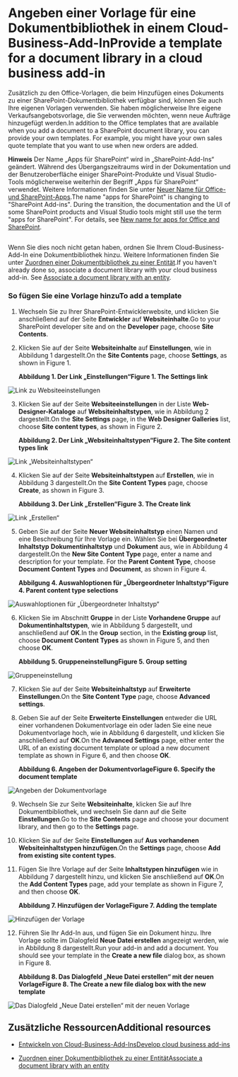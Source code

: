 
# <a name="provide-a-template-for-a-document-library-in-a-cloud-business-add-in"></a><span data-ttu-id="c7586-101">Angeben einer Vorlage für eine Dokumentbibliothek in einem Cloud-Business-Add-In</span><span class="sxs-lookup"><span data-stu-id="c7586-101">Provide a template for a document library in a cloud business add-in</span></span>
<span data-ttu-id="c7586-p101">Zusätzlich zu den Office-Vorlagen, die beim Hinzufügen eines Dokuments zu einer SharePoint-Dokumentbibliothek verfügbar sind, können Sie auch Ihre eigenen Vorlagen verwenden. Sie haben möglicherweise Ihre eigene Verkaufsangebotsvorlage, die Sie verwenden möchten, wenn neue Aufträge hinzugefügt werden.</span><span class="sxs-lookup"><span data-stu-id="c7586-p101">In addition to the Office templates that are available when you add a document to a SharePoint document library, you can provide your own templates. For example, you might have your own sales quote template that you want to use when new orders are added.</span></span>
 

 <span data-ttu-id="c7586-p102">**Hinweis** Der Name „Apps für SharePoint“ wird in „SharePoint-Add-Ins“ geändert. Während des Übergangszeitraums wird in der Dokumentation und der Benutzeroberfläche einiger SharePoint-Produkte und Visual Studio-Tools möglicherweise weiterhin der Begriff „Apps für SharePoint“ verwendet. Weitere Informationen finden Sie unter [Neuer Name für Office- und SharePoint-Apps](new-name-for-apps-for-sharepoint#bk_newname).</span><span class="sxs-lookup"><span data-stu-id="c7586-p102">The name "apps for SharePoint" is changing to "SharePoint Add-ins". During the transition, the documentation and the UI of some SharePoint products and Visual Studio tools might still use the term "apps for SharePoint". For details, see [New name for apps for Office and SharePoint](new-name-for-apps-for-sharepoint#bk_newname).</span></span>
 


## 

<span data-ttu-id="c7586-p103">Wenn Sie dies noch nicht getan haben, ordnen Sie Ihrem Cloud-Business-Add-In eine Dokumentbibliothek hinzu. Weitere Informationen finden Sie unter [Zuordnen einer Dokumentbibliothek zu einer Entität](associate-a-document-library-with-an-entity).</span><span class="sxs-lookup"><span data-stu-id="c7586-p103">If you haven't already done so, associate a document library with your cloud business add-in. See  [Associate a document library with an entity](associate-a-document-library-with-an-entity).</span></span>
 

 

### <a name="to-add-a-template"></a><span data-ttu-id="c7586-109">So fügen Sie eine Vorlage hinzu</span><span class="sxs-lookup"><span data-stu-id="c7586-109">To add a template</span></span>


1. <span data-ttu-id="c7586-110">Wechseln Sie zu Ihrer SharePoint-Entwicklerwebsite, und klicken Sie anschließend auf der Seite **Entwickler** auf **Websiteinhalte**.</span><span class="sxs-lookup"><span data-stu-id="c7586-110">Go to your SharePoint developer site and on the **Developer** page, choose **Site Contents**.</span></span>
    
 
2. <span data-ttu-id="c7586-111">Klicken Sie auf der Seite **Websiteinhalte** auf **Einstellungen**, wie in Abbildung 1 dargestellt.</span><span class="sxs-lookup"><span data-stu-id="c7586-111">On the **Site Contents** page, choose **Settings**, as shown in Figure 1.</span></span>
    
    <span data-ttu-id="c7586-112">**Abbildung 1. Der Link „Einstellungen“**</span><span class="sxs-lookup"><span data-stu-id="c7586-112">**Figure 1. The Settings link**</span></span>

 

  ![Link zu Websiteeinstellungen](../../images/CBA_IM_8b.PNG)
 

 

 
3. <span data-ttu-id="c7586-114">Klicken Sie auf der Seite **Websiteeinstellungen** in der Liste **Web-Designer-Kataloge** auf **Websiteinhaltstypen**, wie in Abbildung 2 dargestellt.</span><span class="sxs-lookup"><span data-stu-id="c7586-114">On the **Site Settings** page, in the **Web Designer Galleries** list, choose **Site content types**, as shown in Figure 2.</span></span>
    
    <span data-ttu-id="c7586-115">**Abbildung 2. Der Link „Websiteinhaltstypen“**</span><span class="sxs-lookup"><span data-stu-id="c7586-115">**Figure 2. The Site content types link**</span></span>

 

  ![Link „Websiteinhaltstypen“](../../images/CBA_IM_26.PNG)
 

 

 
4. <span data-ttu-id="c7586-117">Klicken Sie auf der Seite **Websiteinhaltstypen** auf **Erstellen**, wie in Abbildung 3 dargestellt.</span><span class="sxs-lookup"><span data-stu-id="c7586-117">On the **Site Content Types** page, choose **Create**, as shown in Figure 3.</span></span>
    
    <span data-ttu-id="c7586-118">**Abbildung 3. Der Link „Erstellen“**</span><span class="sxs-lookup"><span data-stu-id="c7586-118">**Figure 3. The Create link**</span></span>

 

  ![Link „Erstellen“](../../images/CBA_IM_27.PNG)
 

 

 
5. <span data-ttu-id="c7586-p104">Geben Sie auf der Seite **Neuer Websiteinhaltstyp** einen Namen und eine Beschreibung für Ihre Vorlage ein. Wählen Sie bei **Übergeordneter Inhaltstyp** **Dokumentinhaltstyp** und **Dokument** aus, wie in Abbildung 4 dargestellt.</span><span class="sxs-lookup"><span data-stu-id="c7586-p104">On the **New Site Content Type** page, enter a name and description for your template. For the **Parent Content Type**, choose **Document Content Types** and **Document**, as shown in Figure 4.</span></span>
    
    <span data-ttu-id="c7586-122">**Abbilgung 4. Auswahloptionen für „Übergeordneter Inhaltstyp“**</span><span class="sxs-lookup"><span data-stu-id="c7586-122">**Figure 4. Parent content type selections**</span></span>

 

  ![Auswahloptionen für „Übergeordneter Inhaltstyp“](../../images/CBA_IM_28.PNG)
 

 

 
6. <span data-ttu-id="c7586-124">Klicken Sie im Abschnitt **Gruppe** in der Liste **Vorhandene Gruppe** auf **Dokumentinhaltstypen**, wie in Abbildung 5 dargestellt, und anschließend auf **OK**.</span><span class="sxs-lookup"><span data-stu-id="c7586-124">In the **Group** section, in the **Existing group** list, choose **Document Content Types** as shown in Figure 5, and then choose **OK**.</span></span>
    
    <span data-ttu-id="c7586-125">**Abbildung 5. Gruppeneinstellung**</span><span class="sxs-lookup"><span data-stu-id="c7586-125">**Figure 5. Group setting**</span></span>

 

  ![Gruppeneinstellung](../../images/CBA_IM_28a.PNG)
 

 

 
7. <span data-ttu-id="c7586-127">Klicken Sie auf der Seite **Websiteinhaltstyp** auf **Erweiterte Einstellungen**.</span><span class="sxs-lookup"><span data-stu-id="c7586-127">On the **Site Content Type** page, choose **Advanced settings**.</span></span>
    
 
8. <span data-ttu-id="c7586-128">Geben Sie auf der Seite **Erweiterte Einstellungen** entweder die URL einer vorhandenen Dokumentvorlage ein oder laden Sie eine neue Dokumentvorlage hoch, wie in Abbildung 6 dargestellt, und klicken Sie anschließend auf **OK**.</span><span class="sxs-lookup"><span data-stu-id="c7586-128">On the **Advanced Settings** page, either enter the URL of an existing document template or upload a new document template as shown in Figure 6, and then choose **OK**.</span></span>
    
    <span data-ttu-id="c7586-129">**Abbildung 6. Angeben der Dokumentvorlage**</span><span class="sxs-lookup"><span data-stu-id="c7586-129">**Figure 6. Specify the document template**</span></span>

 

  ![Angeben der Dokumentvorlage](../../images/CBA_IM_29.PNG)
 

 

 
9. <span data-ttu-id="c7586-131">Wechseln Sie zur Seite **Websiteinhalte**, klicken Sie auf Ihre Dokumentbibliothek, und wechseln Sie dann auf die Seite **Einstellungen**.</span><span class="sxs-lookup"><span data-stu-id="c7586-131">Go to the **Site Contents** page and choose your document library, and then go to the **Settings** page.</span></span>
    
 
10. <span data-ttu-id="c7586-132">Klicken Sie auf der Seite **Einstellungen** auf **Aus vorhandenen Websiteinhaltstypen hinzufügen**.</span><span class="sxs-lookup"><span data-stu-id="c7586-132">On the **Settings** page, choose **Add from existing site content types**.</span></span>
    
 
11. <span data-ttu-id="c7586-133">Fügen Sie Ihre Vorlage auf der Seite **Inhaltstypen hinzufügen** wie in Abbildung 7 dargestellt hinzu, und klicken Sie anschließend auf **OK**.</span><span class="sxs-lookup"><span data-stu-id="c7586-133">On the **Add Content Types** page, add your template as shown in Figure 7, and then choose **OK**.</span></span>
    
    <span data-ttu-id="c7586-134">**Abbildung 7. Hinzufügen der Vorlage**</span><span class="sxs-lookup"><span data-stu-id="c7586-134">**Figure 7. Adding the template**</span></span>

 

  ![Hinzufügen der Vorlage](../../images/CBA_IM_29a.PNG)
 

 

 
12. <span data-ttu-id="c7586-p105">Führen Sie Ihr Add-In aus, und fügen Sie ein Dokument hinzu. Ihre Vorlage sollte im Dialogfeld **Neue Datei erstellen** angezeigt werden, wie in Abbildung 8 dargestellt.</span><span class="sxs-lookup"><span data-stu-id="c7586-p105">Run your add-in and add a document. You should see your template in the **Create a new file** dialog box, as shown in Figure 8.</span></span>
    
    <span data-ttu-id="c7586-138">**Abbildung 8. Das Dialogfeld „Neue Datei erstellen“ mit der neuen Vorlage**</span><span class="sxs-lookup"><span data-stu-id="c7586-138">**Figure 8. The Create a new file dialog box with the new template**</span></span>

 

  ![Das Dialogfeld „Neue Datei erstellen“ mit der neuen Vorlage](../../images/CBA_IM_30.PNG)
 

 

 

## <a name="additional-resources"></a><span data-ttu-id="c7586-140">Zusätzliche Ressourcen</span><span class="sxs-lookup"><span data-stu-id="c7586-140">Additional resources</span></span>
<span data-ttu-id="c7586-141"><a name="bk_addresources"> </a></span><span class="sxs-lookup"><span data-stu-id="c7586-141"></span></span>


-  [<span data-ttu-id="c7586-142">Entwickeln von Cloud-Business-Add-Ins</span><span class="sxs-lookup"><span data-stu-id="c7586-142">Develop cloud business add-ins</span></span>](develop-cloud-business-add-ins)
    
 
-  [<span data-ttu-id="c7586-143">Zuordnen einer Dokumentbibliothek zu einer Entität</span><span class="sxs-lookup"><span data-stu-id="c7586-143">Associate a document library with an entity</span></span>](associate-a-document-library-with-an-entity)
    
 

